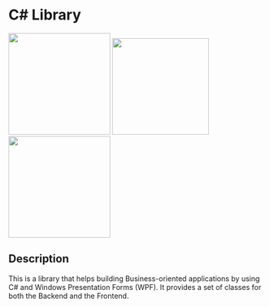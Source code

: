 # C# Library
<p>
  <img src="https://salvatoreamaddio.co.uk/img/csharp.png" width="200" height="200"/>
  <img src="https://salvatoreamaddio.co.uk/img/sql.png" width="190" height="190" />
  <img src="https://salvatoreamaddio.co.uk/img/wpf.png" width="200" height="200" />
</p>

## Description

This is a library that helps building Business-oriented applications by using 
C# and Windows Presentation Forms (WPF). It provides a set of classes for both the Backend and the Frontend. 